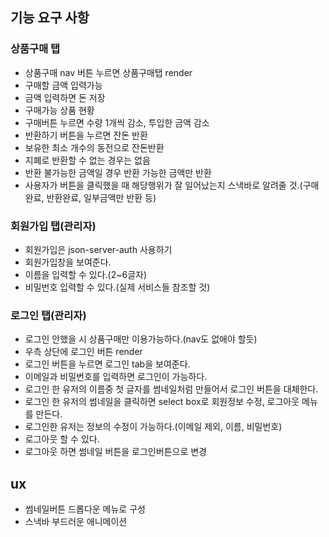 ## 기능 요구 사항

### 상품구매 탭

- 상품구매 nav 버튼 누르면 상품구매탭 render
- 구매할 금액 입력가능
- 금액 입력하면 돈 저장
- 구매가능 상품 현황
- 구매버튼 누르면 수량 1개씩 감소, 투입한 금액 감소
- 반환하기 버튼을 누르면 잔돈 반환
- 보유한 최소 개수의 동전으로 잔돈반환
- 지폐로 반환할 수 없는 경우는 없음
- 반환 불가능한 금액일 경우 반환 가능한 금액만 반환
- 사용자가 버튼을 클릭했을 때 해당행위가 잘 일어났는지 스낵바로 알려줄 것.(구매완료, 반환완료, 일부금액만 반환 등)

### 회원가입 탭(관리자)

- 회원가입은 json-server-auth 사용하기
- 회원가입창을 보여준다.
- 이름을 입력할 수 있다.(2~6글자)
- 비밀번호 입력할 수 있다.(실제 서비스들 참조할 것)

### 로그인 탭(관리자)

- 로그인 안했을 시 상품구매만 이용가능하다.(nav도 없애야 할듯)
- 우측 상단에 로그인 버튼 render
- 로그인 버튼을 누르면 로그인 tab을 보여준다.
- 이메일과 비밀번호를 입력하면 로그인이 가능하다.
- 로그인 한 유저의 이름중 첫 글자를 썸네일처럼 만들어서 로그인 버튼을 대체한다.
- 로그인 한 유저의 썸네일을 클릭하면 select box로 회원정보 수정, 로그아웃 메뉴를 만든다.
- 로그인한 유저는 정보의 수정이 가능하다.(이메일 제외, 이름, 비밀번호)
- 로그아웃 할 수 있다.
- 로그아웃 하면 썸네일 버튼을 로그인버튼으로 변경

## ux

- 썸네일버튼 드롭다운 메뉴로 구성
- 스낵바 부드러운 애니메이션
